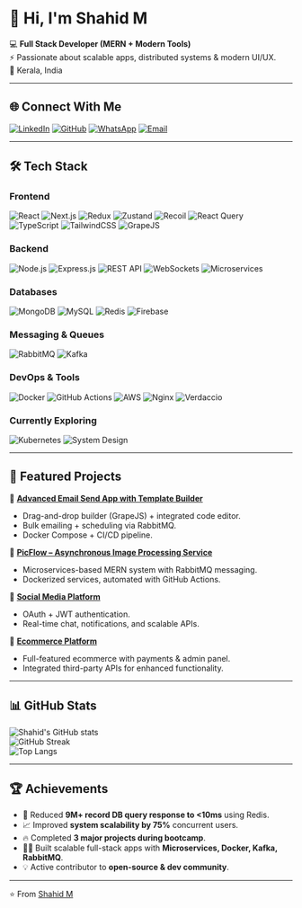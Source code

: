 # 👋 Hi, I'm Shahid M  

💻 **Full Stack Developer (MERN + Modern Tools)**  
⚡ Passionate about scalable apps, distributed systems & modern UI/UX.  
📍 Kerala, India  

---

## 🌐 Connect With Me  
[![LinkedIn](https://img.shields.io/badge/LinkedIn-0A66C2?style=for-the-badge&logo=linkedin&logoColor=white)](https://www.linkedin.com/in/shahid-m/) [![GitHub](https://img.shields.io/badge/GitHub-181717?style=for-the-badge&logo=github&logoColor=white)](https://github.com/ShahidKollam) [![WhatsApp](https://img.shields.io/badge/WhatsApp-25D366?style=for-the-badge&logo=whatsapp&logoColor=white)](https://wa.me/918606504004) [![Email](https://img.shields.io/badge/Email-D14836?style=for-the-badge&logo=gmail&logoColor=white)](mailto:shahidkollam333@gmail.com)  

---

## 🛠️ Tech Stack  

### **Frontend**  
![React](https://img.shields.io/badge/React-20232A?style=for-the-badge&logo=react&logoColor=61DAFB) ![Next.js](https://img.shields.io/badge/Next.js-000000?style=for-the-badge&logo=next.js&logoColor=white) ![Redux](https://img.shields.io/badge/Redux-593D88?style=for-the-badge&logo=redux&logoColor=white) ![Zustand](https://img.shields.io/badge/Zustand-181717?style=for-the-badge&logo=zustand&logoColor=white) ![Recoil](https://img.shields.io/badge/Recoil-000000?style=for-the-badge&logo=recoil&logoColor=white) ![React Query](https://img.shields.io/badge/React_Query-FF4154?style=for-the-badge&logo=react-query&logoColor=white) ![TypeScript](https://img.shields.io/badge/TypeScript-007ACC?style=for-the-badge&logo=typescript&logoColor=white) ![TailwindCSS](https://img.shields.io/badge/TailwindCSS-38B2AC?style=for-the-badge&logo=tailwind-css&logoColor=white) ![GrapeJS](https://img.shields.io/badge/GrapeJS-5D2F86?style=for-the-badge&logoColor=white)  

### **Backend**  
![Node.js](https://img.shields.io/badge/Node.js-43853D?style=for-the-badge&logo=node.js&logoColor=white) ![Express.js](https://img.shields.io/badge/Express.js-000000?style=for-the-badge&logo=express&logoColor=white) ![REST API](https://img.shields.io/badge/REST_API-005571?style=for-the-badge&logoColor=white) ![WebSockets](https://img.shields.io/badge/WebSockets-FF6F00?style=for-the-badge&logo=socket.io&logoColor=white) ![Microservices](https://img.shields.io/badge/Microservices-FF5733?style=for-the-badge&logoColor=white)  

### **Databases**  
![MongoDB](https://img.shields.io/badge/MongoDB-4ea94b?style=for-the-badge&logo=mongodb&logoColor=white) ![MySQL](https://img.shields.io/badge/MySQL-005C84?style=for-the-badge&logo=mysql&logoColor=white) ![Redis](https://img.shields.io/badge/Redis-DC382D?style=for-the-badge&logo=redis&logoColor=white) ![Firebase](https://img.shields.io/badge/Firebase-FFCA28?style=for-the-badge&logo=firebase&logoColor=black)  

### **Messaging & Queues**  
![RabbitMQ](https://img.shields.io/badge/RabbitMQ-FF6600?style=for-the-badge&logo=rabbitmq&logoColor=white) ![Kafka](https://img.shields.io/badge/Kafka-231F20?style=for-the-badge&logo=apache-kafka&logoColor=white)  

### **DevOps & Tools**  
![Docker](https://img.shields.io/badge/Docker-2496ED?style=for-the-badge&logo=docker&logoColor=white) ![GitHub Actions](https://img.shields.io/badge/GitHub_Actions-2088FF?style=for-the-badge&logo=github-actions&logoColor=white) ![AWS](https://img.shields.io/badge/AWS-FF9900?style=for-the-badge&logo=amazonaws&logoColor=white) ![Nginx](https://img.shields.io/badge/Nginx-009639?style=for-the-badge&logo=nginx&logoColor=white) ![Verdaccio](https://img.shields.io/badge/Verdaccio-4B275F?style=for-the-badge&logoColor=white)  

### **Currently Exploring**  
![Kubernetes](https://img.shields.io/badge/Kubernetes-326CE5?style=for-the-badge&logo=kubernetes&logoColor=white) ![System Design](https://img.shields.io/badge/System%20Design-1E90FF?style=for-the-badge&logoColor=white)  

---

## 📂 Featured Projects  

🔹 **[Advanced Email Send App with Template Builder](https://github.com/ShahidKollam/)**  
- Drag-and-drop builder (GrapeJS) + integrated code editor.  
- Bulk emailing + scheduling via RabbitMQ.  
- Docker Compose + CI/CD pipeline.  

🔹 **[PicFlow – Asynchronous Image Processing Service](https://github.com/ShahidKollam/)**  
- Microservices-based MERN system with RabbitMQ messaging.  
- Dockerized services, automated with GitHub Actions.  

🔹 **[Social Media Platform](https://github.com/ShahidKollam/)**  
- OAuth + JWT authentication.  
- Real-time chat, notifications, and scalable APIs.  

🔹 **[Ecommerce Platform](https://github.com/ShahidKollam/)**  
- Full-featured ecommerce with payments & admin panel.  
- Integrated third-party APIs for enhanced functionality.  

---

## 📊 GitHub Stats  

![Shahid's GitHub stats](https://github-readme-stats.vercel.app/api?username=ShahidKollam&show_icons=true&theme=radical)  
![GitHub Streak](https://streak-stats.demolab.com?user=ShahidKollam&theme=radical)  
![Top Langs](https://github-readme-stats.vercel.app/api/top-langs/?username=ShahidKollam&layout=compact&theme=radical)  

---

## 🏆 Achievements  
- 🚀 Reduced **9M+ record DB query response to <10ms** using Redis.  
- 📈 Improved **system scalability by 75%** concurrent users.  
- 🔥 Completed **3 major projects during bootcamp**.  
- 👨‍💻 Built scalable full-stack apps with **Microservices, Docker, Kafka, RabbitMQ**.  
- 💡 Active contributor to **open-source & dev community**.  

---

⭐️ From [Shahid M](https://github.com/ShahidKollam)  
